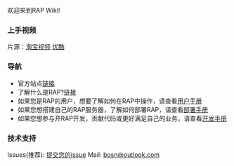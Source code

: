 欢迎来到RAP Wiki! 

### 上手视频
片源：<a href="http://cloud.video.taobao.com//play/u/11051796/p/1/e/1/t/1/11622279.swf" target="_blank">淘宝视频</a> <a href="http://v.youku.com/v_show/id_XNjk5NjMxODA4.html" target="_blank">优酷</a>

### 导航
* 官方站点[链接](http://thx.github.io/RAP/index_zh.html)
* 了解什么是RAP?[链接](about_cn)
* 如果您是RAP的用户，想要了解如何在RAP中操作，请查看[用户手册](user_manual_cn)
* 如果您想搭建自己的RAP服务器，了解如何部署RAP，请查看[部署手册](deploy_manual_cn)
* 如果您想参与开RAP开发，贡献代码或更好满足自己的业务，请查看[开发手册](dev_manual_cn)

### 技术支持
Issues(推荐): [提交您的issue](https://github.com/thx/RAP/issues)
Mail: [bosn@outlook.com](mailto:bosn@outlook.com)
